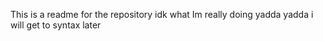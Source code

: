 This is a readme for the repository idk what Im really
doing yadda yadda i will get to syntax later
